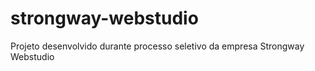 # strongway-webstudio
Projeto desenvolvido durante processo seletivo da empresa Strongway Webstudio
